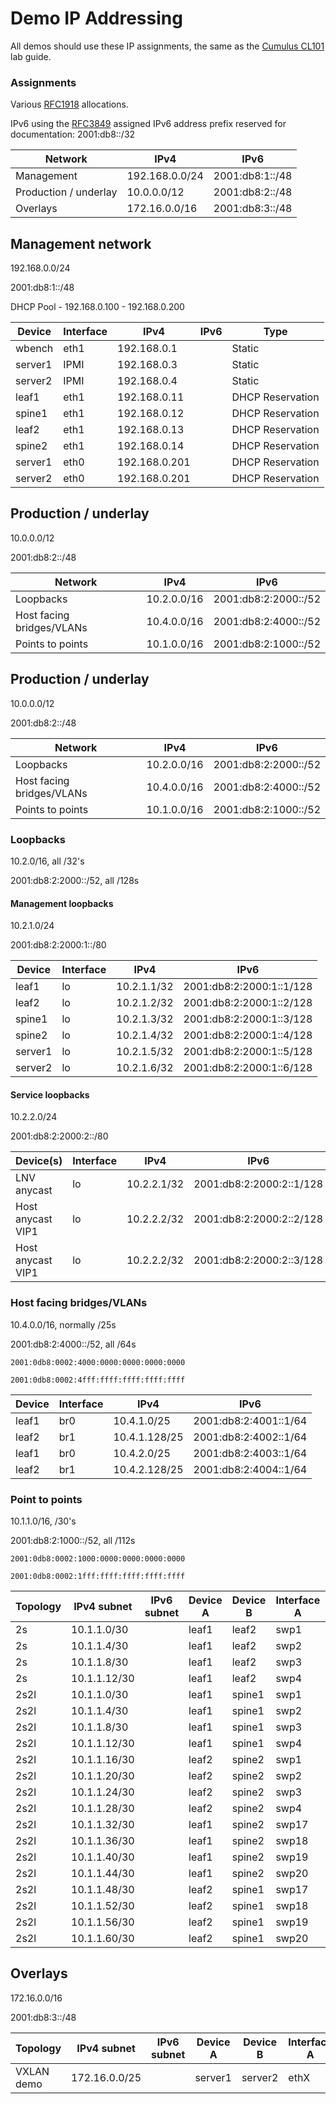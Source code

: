 # Demo IP Addressing

All demos should use these IP assignments, the same as the [Cumulus CL101](https://support.cumulusnetworks.com/hc/en-us/articles/201956333-Cumulus-Linux-101) lab guide.

### Assignments

Various [RFC1918](http://tools.ietf.org/html/rfc1918) allocations.

IPv6 using the [RFC3849](http://tools.ietf.org/html/rfc3849) assigned IPv6 address prefix reserved for documentation: 2001:db8::/32


| Network               | IPv4                 | IPv6                 |
|-----------------------|----------------------|----------------------|
| Management            | 192.168.0.0/24       | 2001:db8:1::/48      |
| Production / underlay | 10.0.0.0/12          | 2001:db8:2::/48      |
| Overlays              | 172.16.0.0/16        | 2001:db8:3::/48      |


## Management network

192.168.0.0/24

2001:db8:1::/48

DHCP Pool - 192.168.0.100 - 192.168.0.200

| Device  | Interface | IPv4           | IPv6             | Type             |
|---------|-----------|----------------|------------------|------------------|
| wbench  | eth1      | 192.168.0.1    |                  | Static           |
| server1 | IPMI      | 192.168.0.3    |                  | Static           |
| server2 | IPMI      | 192.168.0.4    |                  | Static           |
| leaf1   | eth1      | 192.168.0.11   |                  | DHCP Reservation |
| spine1  | eth1      | 192.168.0.12   |                  | DHCP Reservation |
| leaf2   | eth1      | 192.168.0.13   |                  | DHCP Reservation |
| spine2  | eth1      | 192.168.0.14   |                  | DHCP Reservation |
| server1 | eth0      | 192.168.0.201  |                  | DHCP Reservation |
| server2 | eth0      | 192.168.0.201  |                  | DHCP Reservation |

## Production / underlay

10.0.0.0/12

2001:db8:2::/48

| Network                   | IPv4        | IPv6                 |
|---------------------------|-------------|----------------------|
| Loopbacks                 | 10.2.0.0/16 | 2001:db8:2:2000::/52 |
| Host facing bridges/VLANs | 10.4.0.0/16 | 2001:db8:2:4000::/52 |
| Points to points          | 10.1.0.0/16 | 2001:db8:2:1000::/52 |


## Production / underlay

10.0.0.0/12

2001:db8:2::/48

| Network                   | IPv4        | IPv6                 |
|---------------------------|-------------|----------------------|
| Loopbacks                 | 10.2.0.0/16 | 2001:db8:2:2000::/52 |
| Host facing bridges/VLANs | 10.4.0.0/16 | 2001:db8:2:4000::/52 |
| Points to points          | 10.1.0.0/16 | 2001:db8:2:1000::/52 |


### Loopbacks

10.2.0/16, all /32's

2001:db8:2:2000::/52, all /128s

#### Management loopbacks

10.2.1.0/24

2001:db8:2:2000:1::/80

| Device  | Interface | IPv4           | IPv6                   |
|---------|-----------|----------------|------------------------|
| leaf1   | lo        | 10.2.1.1/32    | 2001:db8:2:2000:1::1/128 |
| leaf2   | lo        | 10.2.1.2/32    | 2001:db8:2:2000:1::2/128 |
| spine1  | lo        | 10.2.1.3/32    | 2001:db8:2:2000:1::3/128 |
| spine2  | lo        | 10.2.1.4/32    | 2001:db8:2:2000:1::4/128 |
| server1 | lo        | 10.2.1.5/32    | 2001:db8:2:2000:1::5/128 |
| server2 | lo        | 10.2.1.6/32    | 2001:db8:2:2000:1::6/128 |

#### Service loopbacks

10.2.2.0/24

2001:db8:2:2000:2::/80

| Device(s)         | Interface | IPv4           | IPv6                     |
|-------------------|-----------|----------------|--------------------------|
| LNV anycast       | lo        | 10.2.2.1/32    | 2001:db8:2:2000:2::1/128 |
| Host anycast VIP1 | lo        | 10.2.2.2/32    | 2001:db8:2:2000:2::2/128 |
| Host anycast VIP1 | lo        | 10.2.2.2/32    | 2001:db8:2:2000:2::3/128 |



### Host facing bridges/VLANs

10.4.0.0/16, normally /25s

2001:db8:2:4000::/52, all /64s

`2001:0db8:0002:4000:0000:0000:0000:0000`

`2001:0db8:0002:4fff:ffff:ffff:ffff:ffff`

| Device  | Interface | IPv4           | IPv6                  |
|---------|-----------|----------------|-----------------------|
| leaf1   | br0       | 10.4.1.0/25    | 2001:db8:2:4001::1/64 |
| leaf2   | br1       | 10.4.1.128/25  | 2001:db8:2:4002::1/64 |
| leaf1   | br0       | 10.4.2.0/25    | 2001:db8:2:4003::1/64 |
| leaf2   | br1       | 10.4.2.128/25  | 2001:db8:2:4004::1/64 |

### Point to points

10.1.1.0/16, /30's

2001:db8:2:1000::/52, all /112s

`2001:0db8:0002:1000:0000:0000:0000:0000`

`2001:0db8:0002:1fff:ffff:ffff:ffff:ffff`

| Topology | IPv4 subnet  | IPv6 subnet | Device A | Device B | Interface A | Interface B | IPv4 A    | IPv4 B    | IPv6 A | IPv6 B |
|----------|--------------|-------------|----------|----------|-------------|-------------|-----------|-----------|--------|--------|
| 2s       | 10.1.1.0/30  |             | leaf1    | leaf2    | swp1        | swp1        | 10.1.1.1  | 10.1.1.2  |        |        |
| 2s       | 10.1.1.4/30  |             | leaf1    | leaf2    | swp2        | swp2        | 10.1.1.5  | 10.1.1.6  |        |        |
| 2s       | 10.1.1.8/30  |             | leaf1    | leaf2    | swp3        | swp3        | 10.1.1.9  | 10.1.1.10 |        |        |
| 2s       | 10.1.1.12/30 |             | leaf1    | leaf2    | swp4        | swp4        | 10.1.1.13 | 10.1.1.14 |        |        |
| 2s2l     | 10.1.1.0/30  |             | leaf1    | spine1   | swp1        | swp1        | 10.1.1.1  | 10.1.1.2  |        |        |
| 2s2l     | 10.1.1.4/30  |             | leaf1    | spine1   | swp2        | swp2        | 10.1.1.5  | 10.1.1.6  |        |        |
| 2s2l     | 10.1.1.8/30  |             | leaf1    | spine1   | swp3        | swp3        | 10.1.1.9  | 10.1.1.10 |        |        |
| 2s2l     | 10.1.1.12/30 |             | leaf1    | spine1   | swp4        | swp4        | 10.1.1.13 | 10.1.1.14 |        |        |
| 2s2l     | 10.1.1.16/30 |             | leaf2    | spine2   | swp1        | swp1        | 10.1.1.17 | 10.1.1.18 |        |        |
| 2s2l     | 10.1.1.20/30 |             | leaf2    | spine2   | swp2        | swp2        | 10.1.1.21 | 10.1.1.22 |        |        |
| 2s2l     | 10.1.1.24/30 |             | leaf2    | spine2   | swp3        | swp3        | 10.1.1.25 | 10.1.1.26 |        |        |
| 2s2l     | 10.1.1.28/30 |             | leaf2    | spine2   | swp4        | swp4        | 10.1.1.29 | 10.1.1.30 |        |        |
| 2s2l     | 10.1.1.32/30 |             | leaf1    | spine2   | swp17       | swp17       | 10.1.1.33 | 10.1.1.34 |        |        |
| 2s2l     | 10.1.1.36/30 |             | leaf1    | spine2   | swp18       | swp18       | 10.1.1.37 | 10.1.1.38 |        |        |
| 2s2l     | 10.1.1.40/30 |             | leaf1    | spine2   | swp19       | swp19       | 10.1.1.41 | 10.1.1.42 |        |        |
| 2s2l     | 10.1.1.44/30 |             | leaf1    | spine2   | swp20       | swp20       | 10.1.1.45 | 10.1.1.46 |        |        |
| 2s2l     | 10.1.1.48/30 |             | leaf2    | spine1   | swp17       | swp17       | 10.1.1.49 | 10.1.1.50 |        |        |
| 2s2l     | 10.1.1.52/30 |             | leaf2    | spine1   | swp18       | swp18       | 10.1.1.53 | 10.1.1.54 |        |        |
| 2s2l     | 10.1.1.56/30 |             | leaf2    | spine1   | swp19       | swp19       | 10.1.1.57 | 10.1.1.58 |        |        |
| 2s2l     | 10.1.1.60/30 |             | leaf2    | spine1   | swp20       | swp20       | 10.1.1.61 | 10.1.1.62 |        |        |

## Overlays

172.16.0.0/16

2001:db8:3::/48

| Topology | IPv4 subnet  | IPv6 subnet | Device A | Device B | Interface A | Interface B | IPv4 A    | IPv4 B    | IPv6 A | IPv6 B |
|----------|--------------|-------------|----------|----------|-------------|-------------|-----------|-----------|--------|--------|
| VXLAN demo| 172.16.0.0/25|             | server1  | server2  | ethX        | ethX        | 172.16.0.1| 172.16.0.2|        |        |





